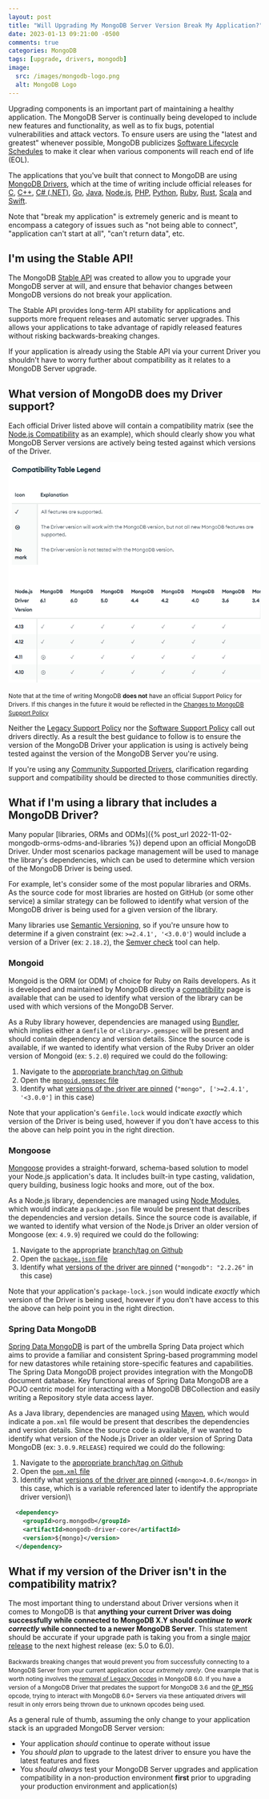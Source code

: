 ```yaml
---
layout: post
title: "Will Upgrading My MongoDB Server Version Break My Application?"
date: 2023-01-13 09:21:00 -0500
comments: true
categories: MongoDB
tags: [upgrade, drivers, mongodb]
image:
  src: /images/mongodb-logo.png
  alt: MongoDB Logo
---
```


Upgrading components is an important part of maintaining a healthy application. The MongoDB Server is continually being developed to include new features and functionality, as well as to fix bugs, potential vulnerabilities and attack vectors. To ensure users are using the "latest and greatest" whenever possible, MongoDB publicizes [Software Lifecycle Schedules](https://www.mongodb.com/support-policy/lifecycles) to make it clear when various components will reach end of life (EOL).

The applications that you've built that connect to MongoDB are using [MongoDB Drivers](https://www.mongodb.com/docs/drivers/), which at the time of writing include official releases for [C](https://www.mongodb.com/docs/drivers/c/), [C++](https://www.mongodb.com/docs/drivers/cxx/), [C# (.NET)](https://www.mongodb.com/docs/drivers/csharp/), [Go](https://www.mongodb.com/docs/drivers/go/current/), [Java](https://www.mongodb.com/docs/drivers/java-drivers/), [Node.js](https://www.mongodb.com/docs/drivers/node/current/), [PHP](https://www.mongodb.com/docs/drivers/php/), [Python](https://www.mongodb.com/docs/drivers/python/), [Ruby](https://www.mongodb.com/docs/ruby-driver/current/), [Rust](https://www.mongodb.com/docs/drivers/rust/), [Scala](https://www.mongodb.com/docs/drivers/scala/) and [Swift](https://www.mongodb.com/docs/drivers/swift/).

Note that "break my application" is extremely generic and is meant to encompass a category of issues such as "not being able to connect", "application can't start at all", "can't return data", etc.

## I'm using the Stable API!

The MongoDB [Stable API](https://www.mongodb.com/docs/manual/reference/stable-api/) was created to allow you to upgrade your MongoDB server at will, and ensure that behavior changes between MongoDB versions do not break your application.

The Stable API provides long-term API stability for applications and supports more frequent releases and automatic server upgrades. This allows your applications to take advantage of rapidly released features without risking backwards-breaking changes.

If your application is already using the Stable API via your current Driver you shouldn't have to worry further about compatibility as it relates to a MongoDB Server upgrade.

## What version of MongoDB does my Driver support?

Each official Driver listed above will contain a compatibility matrix (see the [Node.js Compatibility](https://www.mongodb.com/docs/drivers/node/current/compatibility/) as an example), which should clearly show you what MongoDB Server versions are actively being tested against which versions of the Driver.

![](/images/driver-compat-1.png)

<div class="note warning">
<small>Note that at the time of writing MongoDB <strong>does not</strong> have an official Support Policy for Drivers. If this changes in the future it would be reflected in the <a href="https://www.mongodb.com/changes-mongodb-support-policy">Changes to MongoDB Support Policy</a></small>
</div>

Neither the [Legacy Support Policy](https://www.mongodb.com/support-policy/legacy) nor the [Software Support Policy](https://www.mongodb.com/support-policy/software) call out drivers directly. As a result the best guidance to follow is to ensure the version of the MongoDB Driver your application is using is actively being tested against the version of the MongoDB Server you're using.

If you're using any [Community Supported Drivers](https://www.mongodb.com/docs/drivers/community-supported-drivers/), clarification regarding support and compatibility should be directed to those communities directly.

## What if I'm using a library that includes a MongoDB Driver?

Many popular [libraries, ORMs and ODMs]({% post_url 2022-11-02-mongodb-orms-odms-and-libraries %}) depend upon an official MongoDB Driver. Under most scenarios package management will be used to manage the library's dependencies, which can be used to determine which version of the MongoDB Driver is being used.

For example, let's consider some of the most popular libraries and ORMs. As the source code for most libraries are hosted on GitHub (or some other service) a similar strategy can be followed to identify what version of the MongoDB driver is being used for a given version of the library.

Many libraries use [Semantic Versioning](https://semver.org/), so if you're unsure how to determine if a given constraint (ex: `>=2.4.1', '<3.0.0'`) would include a version of a Driver (ex: `2.18.2`), the [Semver check](https://jubianchi.github.io/semver-check) tool can help.

### Mongoid

Mongoid is the ORM (or ODM) of choice for Ruby on Rails developers. As it is developed and maintained by MongoDB directly a [compatibility](https://www.mongodb.com/docs/mongoid/current/reference/compatibility/) page is available that can be used to identify what version of the library can be used with which versions of the MongoDB Server.

As a Ruby library however, dependencies are managed using [Bundler](https://bundler.io/), which implies either a `Gemfile` or `<library>.gemspec` will be present and should contain dependency and version details. Since the source code is available, if we wanted to identify what version of the Ruby Driver an older version of Mongoid (ex: `5.2.0`) required we could do the following:

1. Navigate to the [appropriate branch/tag on Github](https://github.com/mongodb/mongoid/tree/v5.2.0)
2. Open the [`mongoid.gemspec` file](https://github.com/mongodb/mongoid/blob/v5.2.0/mongoid.gemspec)
3. Identify what [versions of the driver are pinned](https://github.com/mongodb/mongoid/blob/v5.2.0/mongoid.gemspec#L31) (`"mongo", ['>=2.4.1', '<3.0.0']` in this case)

Note that your application's `Gemfile.lock` would indicate _exactly_ which version of the Driver is being used, however if you don't have access to this the above can help point you in the right direction.

### Mongoose

[Mongoose](https://mongoosejs.com/) provides a straight-forward, schema-based solution to model your Node.js application's data. It includes built-in type casting, validation, query building, business logic hooks and more, out of the box.

As a Node.js library, dependencies are managed using [Node Modules](https://nodejs.org/api/packages.html#modules-packages), which would indicate a `package.json` file would be present that describes the dependencies and version details. Since the source code is available, if we wanted to identify what version of the Node.js Driver an older version of Mongoose (ex: `4.9.9`) required we could do the following:

1. Navigate to the appropriate [branch/tag on Github](https://github.com/Automattic/mongoose/tree/4.9.9)
2. Open the [`package.json` file](https://github.com/Automattic/mongoose/blob/4.9.9/package.json)
3. Identify what [versions of the driver are pinned](https://github.com/Automattic/mongoose/blob/4.9.9/package.json#L26) (`"mongodb": "2.2.26"` in this case)

Note that your application's `package-lock.json` would indicate _exactly_ which version of the Driver is being used, however if you don't have access to this the above can help point you in the right direction.

### Spring Data MongoDB

[Spring Data MongoDB](https://spring.io/projects/spring-data-mongodb) is part of the umbrella Spring Data project which aims to provide a familiar and consistent Spring-based programming model for new datastores while retaining store-specific features and capabilities. The Spring Data MongoDB project provides integration with the MongoDB document database. Key functional areas of Spring Data MongoDB are a POJO centric model for interacting with a MongoDB DBCollection and easily writing a Repository style data access layer.

As a Java library, dependencies are managed using [Maven](https://maven.apache.org/index.html), which would indicate a `pom.xml` file would be present that describes the dependencies and version details. Since the source code is available, if we wanted to identify what version of the Node.js Driver an older version of Spring Data MongoDB (ex: `3.0.9.RELEASE`) required we could do the following:

1. Navigate to the [appropriate branch/tag on Github](https://github.com/spring-projects/spring-data-mongodb/tree/3.0.9.RELEASE)
2. Open the [`pom.xml` file](https://github.com/spring-projects/spring-data-mongodb/blob/3.0.9.RELEASE/pom.xml)
3. Identify what [versions of the driver are pinned](https://github.com/spring-projects/spring-data-mongodb/blob/3.0.9.RELEASE/pom.xml#L30) (`<mongo>4.0.6</mongo>` in this case, which is a variable referenced later to identify the appropriate driver version)\
  ```xml
    <dependency>
      <groupId>org.mongodb</groupId>
      <artifactId>mongodb-driver-core</artifactId>
      <version>${mongo}</version>
    </dependency>
  ```

## What if my version of the Driver isn't in the compatibility matrix?

The most important thing to understand about Driver versions when it comes to MongoDB is that **anything your current Driver was doing successfully while connected to MongoDB X.Y should _continue to work correctly_ while connected to a newer MongoDB Server**. This statement should be accurate if your upgrade path is taking you from a single [major release](https://www.mongodb.com/docs/manual/reference/versioning/) to the next highest release (ex: 5.0 to 6.0).

<div class="note info">
<small>Backwards breaking changes that would prevent you from successfully connecting to a MongoDB Server from your current application occur <em>extremely rarely</em>. One example that is worth noting involves the <a href="https://www.mongodb.com/docs/manual/release-notes/5.1-compatibility/#std-label-legacy-op-codes-removed">removal of Legacy Opcodes</a> in MongoDB 6.0. If you have a version of a MongoDB Driver that predates the support for MongoDB 3.6 and the <a href="https://www.mongodb.com/docs/manual/reference/mongodb-wire-protocol/#op_msg"><tt>OP_MSG</tt></a> opcode, trying to interact with MongoDB 6.0+ Servers via these antiquated drivers will result in only errors being thrown due to unknown opcodes being used.</small>
</div>

As a general rule of thumb, assuming the only change to your application stack is an upgraded MongoDB Server version:

* Your application _should_ continue to operate without issue
* You _should plan_ to upgrade to the latest driver to ensure you have the latest features and fixes
* You _should always_ test your MongoDB Server upgrades and application compatibility in a non-production environment **first** prior to upgrading your production environment and application(s)


